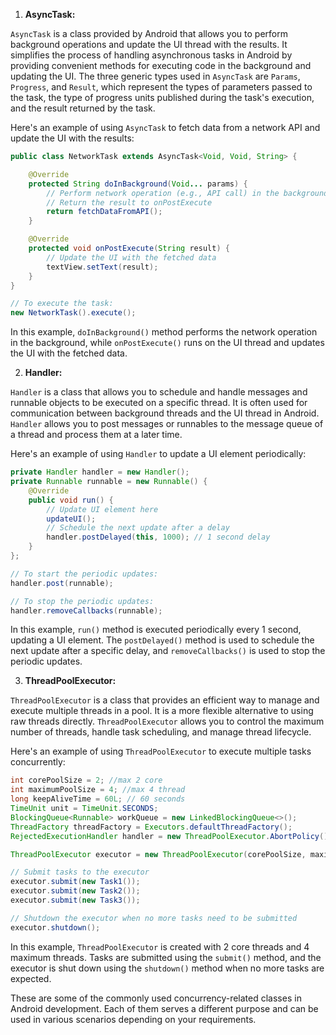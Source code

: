 1. **AsyncTask:**

`AsyncTask` is a class provided by Android that allows you to perform background operations and update the UI thread with the results. It simplifies the process of handling asynchronous tasks in Android by providing convenient methods for executing code in the background and updating the UI. The three generic types used in `AsyncTask` are `Params`, `Progress`, and `Result`, which represent the types of parameters passed to the task, the type of progress units published during the task's execution, and the result returned by the task.

Here's an example of using `AsyncTask` to fetch data from a network API and update the UI with the results:

```java
public class NetworkTask extends AsyncTask<Void, Void, String> {

    @Override
    protected String doInBackground(Void... params) {
        // Perform network operation (e.g., API call) in the background
        // Return the result to onPostExecute
        return fetchDataFromAPI();
    }

    @Override
    protected void onPostExecute(String result) {
        // Update the UI with the fetched data
        textView.setText(result);
    }
}

// To execute the task:
new NetworkTask().execute();
```

In this example, `doInBackground()` method performs the network operation in the background, while `onPostExecute()` runs on the UI thread and updates the UI with the fetched data.

2. **Handler:**

`Handler` is a class that allows you to schedule and handle messages and runnable objects to be executed on a specific thread. It is often used for communication between background threads and the UI thread in Android. `Handler` allows you to post messages or runnables to the message queue of a thread and process them at a later time.

Here's an example of using `Handler` to update a UI element periodically:

```java
private Handler handler = new Handler();
private Runnable runnable = new Runnable() {
    @Override
    public void run() {
        // Update UI element here
        updateUI();
        // Schedule the next update after a delay
        handler.postDelayed(this, 1000); // 1 second delay
    }
};

// To start the periodic updates:
handler.post(runnable);

// To stop the periodic updates:
handler.removeCallbacks(runnable);
```

In this example, `run()` method is executed periodically every 1 second, updating a UI element. The `postDelayed()` method is used to schedule the next update after a specific delay, and `removeCallbacks()` is used to stop the periodic updates.

3. **ThreadPoolExecutor:**

`ThreadPoolExecutor` is a class that provides an efficient way to manage and execute multiple threads in a pool. It is a more flexible alternative to using raw threads directly. `ThreadPoolExecutor` allows you to control the maximum number of threads, handle task scheduling, and manage thread lifecycle.

Here's an example of using `ThreadPoolExecutor` to execute multiple tasks concurrently:

```java
int corePoolSize = 2; //max 2 core
int maximumPoolSize = 4; //max 4 thread
long keepAliveTime = 60L; // 60 seconds
TimeUnit unit = TimeUnit.SECONDS;
BlockingQueue<Runnable> workQueue = new LinkedBlockingQueue<>();
ThreadFactory threadFactory = Executors.defaultThreadFactory();
RejectedExecutionHandler handler = new ThreadPoolExecutor.AbortPolicy();

ThreadPoolExecutor executor = new ThreadPoolExecutor(corePoolSize, maximumPoolSize, keepAliveTime, unit, workQueue, threadFactory, handler);

// Submit tasks to the executor
executor.submit(new Task1());
executor.submit(new Task2());
executor.submit(new Task3());

// Shutdown the executor when no more tasks need to be submitted
executor.shutdown();
```

In this example, `ThreadPoolExecutor` is created with 2 core threads and 4 maximum threads. Tasks are submitted using the `submit()` method, and the executor is shut down using the `shutdown()` method when no more tasks are expected.

These are some of the commonly used concurrency-related classes in Android development. Each of them serves a different purpose and can be used in various scenarios depending on your requirements.